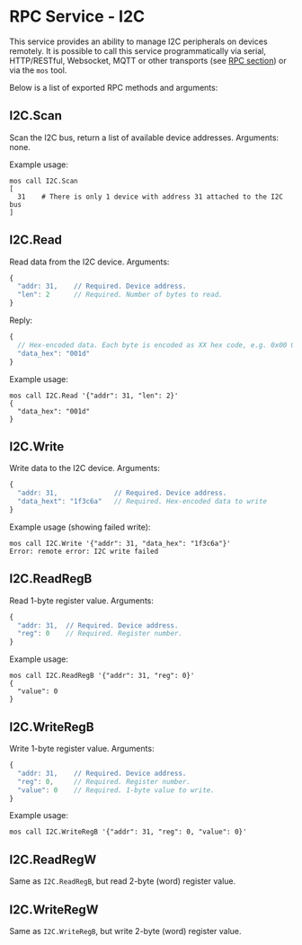 # RPC Service - I2C

This service provides an ability to manage I2C peripherals on devices remotely.
It is possible to call this service programmatically via serial, HTTP/RESTful,
Websocket, MQTT or other transports
(see [RPC section](/docs/mos/userguide/rpc.md)) or via the `mos` tool.

Below is a list of exported RPC methods and arguments:

## I2C.Scan
Scan the I2C bus, return a list of available device addresses. Arguments: none.

Example usage:

<pre class="command-line language-bash" data-user="chris" data-host="localhost" data-output="2-100"><code>mos call I2C.Scan
[
  31    # There is only 1 device with address 31 attached to the I2C bus
]</code></pre>


## I2C.Read
Read data from the I2C device. Arguments:
```javascript
{
  "addr: 31,    // Required. Device address.
  "len": 2      // Required. Number of bytes to read.
}
```

Reply:
```javascript
{
  // Hex-encoded data. Each byte is encoded as XX hex code, e.g. 0x00 0x1d:
  "data_hex": "001d"
}
```

Example usage:

<pre class="command-line language-bash" data-user="chris" data-host="localhost" data-output="2-100"><code>mos call I2C.Read '{"addr": 31, "len": 2}'
{
  "data_hex": "001d"
}</code></pre>


## I2C.Write
Write data to the I2C device. Arguments:
```javascript
{
  "addr: 31,              // Required. Device address.
  "data_hext": "1f3c6a"   // Required. Hex-encoded data to write
}
```

Example usage (showing failed write):

<pre class="command-line language-bash" data-user="chris" data-host="localhost" data-output="2-100"><code>mos call I2C.Write '{"addr": 31, "data_hex": "1f3c6a"}'
Error: remote error: I2C write failed</code></pre>


## I2C.ReadRegB
Read 1-byte register value. Arguments:
```javascript
{
  "addr: 31,  // Required. Device address.
  "reg": 0    // Required. Register number.
}
```

Example usage:

<pre class="command-line language-bash" data-user="chris" data-host="localhost" data-output="2-100"><code>mos call I2C.ReadRegB '{"addr": 31, "reg": 0}'
{
  "value": 0
}</code></pre>


## I2C.WriteRegB
Write 1-byte register value. Arguments:
```javascript
{
  "addr: 31,    // Required. Device address.
  "reg": 0,     // Required. Register number.
  "value": 0    // Required. 1-byte value to write.
}
```

Example usage:

<pre class="command-line language-bash" data-user="chris" data-host="localhost" data-output="2-100"><code>mos call I2C.WriteRegB '{"addr": 31, "reg": 0, "value": 0}'</code></pre>

## I2C.ReadRegW
Same as `I2C.ReadRegB`, but read 2-byte (word) register value.

## I2C.WriteRegW
Same as `I2C.WriteRegB`, but write 2-byte (word) register value.
